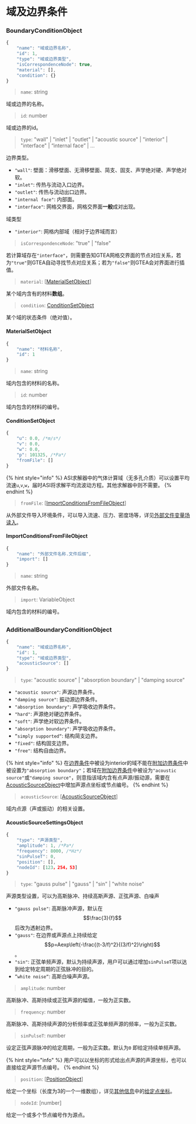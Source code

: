 # 域及边界条件

### BoundaryConditionObject <a id="bco"></a>

```javascript
{
    "name": "域或边界名称",
    "id": 1,
    "type": "域或边界类型",
    "isCorrespondenceNode": true,
    "material": [],
    "condition": {}
}
```

> `name`: string

域或边界的名称。

> `id`: number

域或边界的id。

> `type`: "wall" \| "inlet" \| "outlet" \| "acoustic source" \| "interior" \| "interface" \| “internal face” \| ...

边界类型。

* `"wall"`: 壁面：滑移壁面、无滑移壁面、简支、固支、声学绝对硬、声学绝对软。
* `"inlet"`: 传热与流动入口边界。
* `"outlet"`: 传热与流动出口边界。
* `"internal face"`: 内部面。
* `"interface"`: 网格交界面，网格交界面**一般**成对出现。

域类型

* `"interior"`: 网格内部域（相对于边界域而言）

> `isCorrespondenceNode`: "true" \| "false"

若计算域存在`"interface"`，则需要告知GTEA网格交界面的节点对应关系，若为`"true"`则GTEA自动寻找节点对应关系；若为`"false"`则GTEA会对界面进行插值。

> `material`: \[[MaterialSetObject](boundarycondition.md#materialsetobject)\]

某个域内含有的材料**数组**。

> `condition`: [ConditionSetObject](boundarycondition.md#conditionsetobject)

某个域的状态条件（绝对值）。

#### MaterialSetObject 

```javascript
{
    "name": "材料名称",
    "id": 1
}
```

> `name`: string

域内包含的材料的名称。

> `id`: number

域内包含的材料的编号。

#### ConditionSetObject

```javascript
{
    "u": 0.0, /*m/s*/
    "v": 0.0,
    "w": 0.0,
    "p": 101325, /*Pa*/
    "fromFile": []
}
```

{% hint style="info" %}
ASI求解器中的气体计算域（无多孔介质）可以设置平均流速`u`,`v`,`w`，届时ASI将求解平均流波动方程。其他求解器中则不需要。
{% endhint %}

> `fromFile`: \[[ImportConditionsFromFileObject](boundarycondition.md#importconditionsfromfileobject)\]

从外部文件导入环境条件，可以导入流速、压力、密度场等，详见[外部文件变量场读入](boundarycondition.md#importconditionsfromfileobject)。

#### ImportConditionsFromFileObject

```javascript
{
    "name": "外部文件名称.文件后缀",
    "import": []
}
```

> `name`: string

外部文件名称。

> `import`: VariableObject

域内包含的材料的编号。

## 

### AdditionalBoundaryConditionObject <a id="abco"></a>

```javascript
{
    "name": "域或边界名称",
    "id": 1,
    "type": "域或边界类型",
    "acousticSource": []
}
```

> `type`: "acoustic source" \| "absorption boundary" \| "damping source"

* `"acoustic source"`: 声源边界条件。
* `"damping source"`: 振动源边界条件。
* `"absorption boundary"`: 声学吸收边界条件。
* `"hard"`: 声源绝对硬边界条件。
* `"soft"`: 声学绝对软边界条件。
* `"absorption boundary"`: 声学吸收边界条件。
* `”simply supported“`: 结构简支边界。
* `"fixed"`: 结构固支边界。
* `"free"`: 结构自由边界。

{% hint style="info" %}
在[边界条件](boundarycondition.md#bco)中被设为interior的域不能在[附加边界条件](boundarycondition.md#abco)中被设置为`"absorption boundary"`；若域在[附加边界条件](boundarycondition.md#abco)中被设为`"acoustic source"`或`"damping source"`，则意指该域内含有点声源/振动源，需要在[AcousticSourceObject](boundarycondition.md#acousticsourceobject)中增加声源点坐标或节点编号。
{% endhint %}

> `acousticSource`: \[[AcousticSourceObject](boundarycondition.md#acousticsourceobject)\]

域内点源（声或振动）的相关设置。

#### AcousticSourceSettingsObject

```javascript
{
    "type": "声源类型",
    "amplitude": 1, /*Pa*/
    "frequency": 8000, /*Hz*/
    "sinPulseT": 0,
    "position": [],
    "nodeId": [123，254，53]
}
```

> `type`: "gauss pulse" \| "gauss" \| "sin" \| "white noise"

声源类型设置，可以为高斯脉冲、持续高斯声源、正弦声源、白噪声

* `"gauss pulse"`: 高斯脉冲声源，默认在 $$\frac{3}{f}$$ 后改为透射边界。
* `"gauss"`: 在边界或声源点上持续给定 $$p=Aexp\left(-\frac{(t-3/f)^2}{(3/f)^2}\right)$$ 。
* `"sin"`: 正弦单频声源，默认为持续声源，用户可以通过增加`sinPulseT`项以达到给定特定周期的正弦脉冲的目的。
* `”white noise“`: 高斯白噪声声源。

> `amplitude`: number

高斯脉冲、高斯持续或正弦声源的幅值，一般为正实数。

> `frequency`: number

高斯脉冲、高斯持续声源的分析频率或正弦单频声源的频率，一般为正实数。

> `sinPulseT`: number

设定正弦声源脉冲的给定周期，一般为正实数。默认为`0` 即给定持续单频声源。

{% hint style="info" %}
用户可以以坐标的形式给出点声源的声源坐标，也可以直接给定声源节点编号。
{% endhint %}

> `position`: \[[PositionObject](others.md#positionobject)\]

给定一个坐标（长度为3的一个一维数组），详见[其他信息](others.md)中的[给定点坐标](others.md#positionobject)。

> `nodeId`: \[number\]

给定一个或多个节点编号作为源点。



